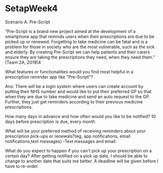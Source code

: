 # SetapWeek4

Scenario A. Pre-Script

“Pre-Script is a brand new project aimed at the development of a smartphone app that reminds users when their prescriptions are due to be picked up or renewed. Forgetting to take medicine can be fatal and is a problem for those in society who are the most vulnerable, such as the sick and elderly. By creating Pre-Script we can help patients and their carers ensure they are taking the prescriptions they need, when they need them.” (Team 2A, 2019)4

What features or functionalities would you find most helpful in a prescription reminder app like "Pre-Script"?

Ans: There will be a login system where users can create account by putting their NHS number and would like to put their preferred GP so that when they are due to take medicine and send an auto request to the GP. Further, they just get reminders according to their previous medicine prescriptions. 


How many days in advance and how often would you like to be notified?
10 days before prescription is due, every month

What will be your preferred method of receiving reminders about your prescription pick-ups or renewals?(eg, app notifications, email notifications,text messages)
-Text messages and email.

What do you expect to happen if you can't pick up your prescription on a certain day? 
After getting notified on a pick up date, I should be able to change to another date that suits me better. A deadline will be given before I have to re-order. 
